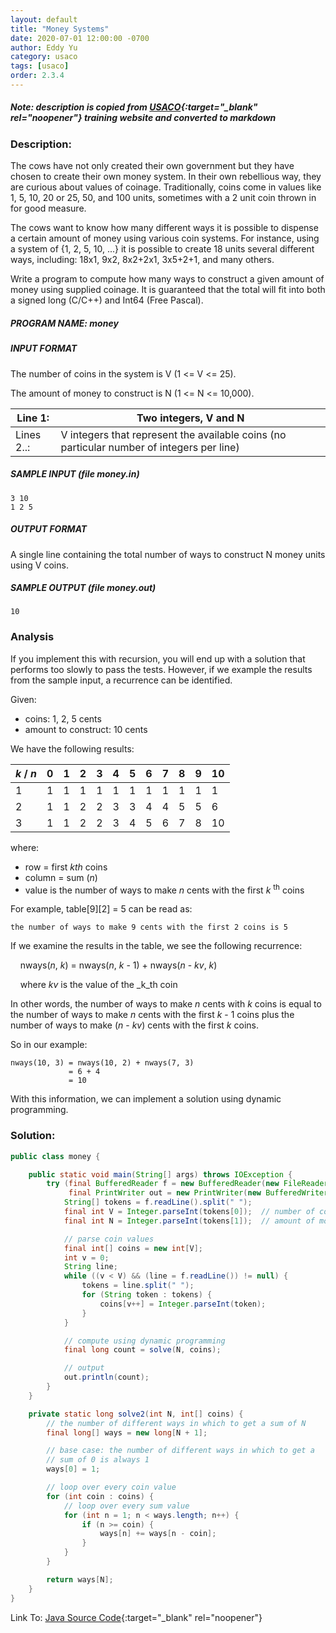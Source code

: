 ```yaml
---
layout: default
title: "Money Systems"
date: 2020-07-01 12:00:00 -0700
author: Eddy Yu
category: usaco
tags: [usaco]
order: 2.3.4
---
```


##### Note: description is copied from [USACO](http://www.usaco.org/){:target="_blank" rel="noopener"} training website and converted to markdown

### Description:
The cows have not only created their own government but they have chosen to 
create their own money system. In their own rebellious way, they are curious 
about values of coinage. Traditionally, coins come in values like 1, 5, 10, 20 
or 25, 50, and 100 units, sometimes with a 2 unit coin thrown in for good 
measure.

The cows want to know how many different ways it is possible to dispense a 
certain amount of money using various coin systems. For instance, using a 
system of {1, 2, 5, 10, ...} it is possible to create 18 units several 
different ways, including: 18x1, 9x2, 8x2+2x1, 3x5+2+1, and many others.

Write a program to compute how many ways to construct a given amount of 
money using supplied coinage. It is guaranteed that the total will fit into 
both a signed long (C/C++) and Int64 (Free Pascal).

##### PROGRAM NAME: money

##### INPUT FORMAT
The number of coins in the system is V (1 <= V <= 25).

The amount of money to construct is N (1 <= N <= 10,000).

Line 1:	   |Two integers, V and N
-----------|---------------------
Lines 2..: | V integers that represent the available coins (no particular number of integers per line)

##### SAMPLE INPUT (file money.in)
```
3 10
1 2 5
```

##### OUTPUT FORMAT
A single line containing the total number of ways to construct N money units using V coins.

##### SAMPLE OUTPUT (file money.out)
```
10
```

### Analysis

If you implement this with recursion, you will end up with a solution
that performs too slowly to pass the tests. However, if we example
the results from the sample input, a recurrence can be identified.

Given:
* coins: 1, 2, 5 cents
* amount to construct: 10 cents

We have the following results:

_k_ / _n_ | 0 | 1 | 2 | 3 | 4 | 5 | 6 | 7 | 8 | 9 | 10
----------|---|---|---|---|---|---|---|---|---|---|----
1         | 1 | 1 | 1 | 1 | 1 | 1 | 1 | 1 | 1 | 1 | 1
2         | 1 | 1 | 2 | 2 | 3 | 3 | 4 | 4 | 5 | 5 | 6
3         | 1 | 1 | 2 | 2 | 3 | 4 | 5 | 6 | 7 | 8 | 10

where:
* row = first _kth_ coins
* column = sum (_n_)
* value is the number of ways to make _n_ cents with the first _k_ <sup>th</sup> coins
       
For example, table\[9]\[2] = 5 can be read as: 
```
the number of ways to make 9 cents with the first 2 coins is 5
```

If we examine the results in the table, we see the following recurrence:

&nbsp;&nbsp;&nbsp;&nbsp;nways(_n_, _k_) = nways(_n_, _k_ - 1) + nways(_n_ - _kv_, _k_)

&nbsp;&nbsp;&nbsp;&nbsp;where _kv_ is the value of the _k_th coin

In other words, the number of ways to make _n_ cents with _k_ coins is equal to 
the number of ways to make _n_ cents with the first _k_ - 1 coins plus the 
number of ways to make (_n_ - _kv_) cents with the first _k_ coins.

So in our example:
```
nways(10, 3) = nways(10, 2) + nways(7, 3)
             = 6 + 4
             = 10 
```

With this information, we can implement a solution using dynamic programming.

### Solution:
```java
public class money {

    public static void main(String[] args) throws IOException {
        try (final BufferedReader f = new BufferedReader(new FileReader("money.in"));
             final PrintWriter out = new PrintWriter(new BufferedWriter(new FileWriter("money.out")))) {
            String[] tokens = f.readLine().split(" ");
            final int V = Integer.parseInt(tokens[0]);  // number of coins in the system
            final int N = Integer.parseInt(tokens[1]);  // amount of money to construct

            // parse coin values
            final int[] coins = new int[V];
            int v = 0;
            String line;
            while ((v < V) && (line = f.readLine()) != null) {
                tokens = line.split(" ");
                for (String token : tokens) {
                    coins[v++] = Integer.parseInt(token);
                }
            }

            // compute using dynamic programming
            final long count = solve(N, coins);

            // output
            out.println(count);
        }
    }

    private static long solve2(int N, int[] coins) {
        // the number of different ways in which to get a sum of N
        final long[] ways = new long[N + 1];

        // base case: the number of different ways in which to get a 
        // sum of 0 is always 1
        ways[0] = 1;

        // loop over every coin value
        for (int coin : coins) {
            // loop over every sum value
            for (int n = 1; n < ways.length; n++) {
                if (n >= coin) {
                    ways[n] += ways[n - coin];
                }
            }
        }

        return ways[N];
    }
}
``` 
Link To: [Java Source Code](https://github.com/eddycyu/usaco/blob/master/src/money.java){:target="_blank" rel="noopener"}
